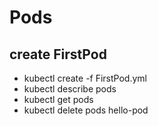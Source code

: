 # Pods

## create FirstPod
   - kubectl create -f FirstPod.yml
   - kubectl describe pods 
   - kubectl get pods
   - kubectl delete pods hello-pod
